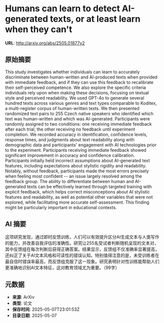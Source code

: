 # Humans can learn to detect AI-generated texts, or at least learn when they can't

**URL**: http://arxiv.org/abs/2505.01877v2

## 原始摘要

This study investigates whether individuals can learn to accurately
discriminate between human-written and AI-produced texts when provided with
immediate feedback, and if they can use this feedback to recalibrate their
self-perceived competence. We also explore the specific criteria individuals
rely upon when making these decisions, focusing on textual style and perceived
readability.
  We used GPT-4o to generate several hundred texts across various genres and
text types comparable to Koditex, a multi-register corpus of human-written
texts. We then presented randomized text pairs to 255 Czech native speakers who
identified which text was human-written and which was AI-generated.
Participants were randomly assigned to two conditions: one receiving immediate
feedback after each trial, the other receiving no feedback until experiment
completion. We recorded accuracy in identification, confidence levels, response
times, and judgments about text readability along with demographic data and
participants' engagement with AI technologies prior to the experiment.
  Participants receiving immediate feedback showed significant improvement in
accuracy and confidence calibration. Participants initially held incorrect
assumptions about AI-generated text features, including expectations about
stylistic rigidity and readability. Notably, without feedback, participants
made the most errors precisely when feeling most confident -- an issue largely
resolved among the feedback group.
  The ability to differentiate between human and AI-generated texts can be
effectively learned through targeted training with explicit feedback, which
helps correct misconceptions about AI stylistic features and readability, as
well as potential other variables that were not explored, while facilitating
more accurate self-assessment. This finding might be particularly important in
educational contexts.


## AI 摘要

这项研究发现，通过即时反馈训练，人们可以有效提升区分AI生成文本与人类写作的能力，并改善自我评估的准确性。研究让255名受试者判断随机呈现的文本对，其中反馈组在每次判断后获得正确答案。结果显示，反馈组不仅准确率显著提高，还纠正了关于AI文本风格和可读性的错误认知。特别值得注意的是，未受训练者在最自信时错误率最高，而反馈组克服了这一现象。研究表明针对性训练能帮助人们更准确地识别AI文本特征，这对教育领域尤为重要。（99字）

## 元数据

- **来源**: ArXiv
- **类型**: 论文
- **保存时间**: 2025-05-07T23:01:53Z
- **目录日期**: 2025-05-07
